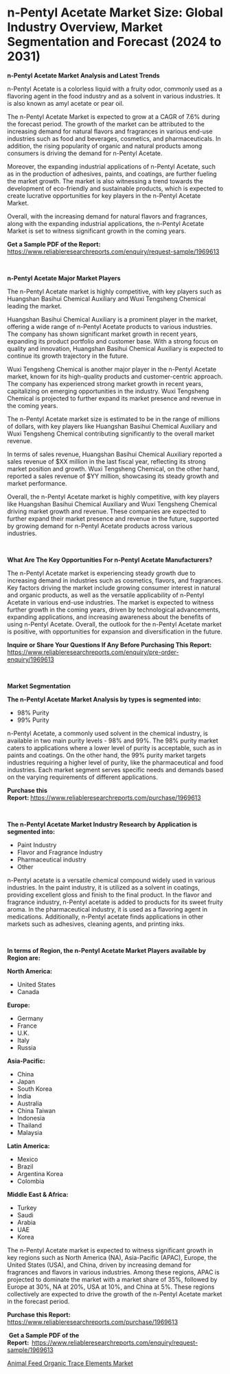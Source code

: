 <p><h1>n-Pentyl Acetate Market Size: Global Industry Overview, Market Segmentation and Forecast (2024 to 2031)</h1></p><p><strong>n-Pentyl Acetate Market Analysis and Latest Trends</strong></p>
<p><p>n-Pentyl Acetate is a colorless liquid with a fruity odor, commonly used as a flavoring agent in the food industry and as a solvent in various industries. It is also known as amyl acetate or pear oil.</p><p>The n-Pentyl Acetate Market is expected to grow at a CAGR of 7.6% during the forecast period. The growth of the market can be attributed to the increasing demand for natural flavors and fragrances in various end-use industries such as food and beverages, cosmetics, and pharmaceuticals. In addition, the rising popularity of organic and natural products among consumers is driving the demand for n-Pentyl Acetate.</p><p>Moreover, the expanding industrial applications of n-Pentyl Acetate, such as in the production of adhesives, paints, and coatings, are further fueling the market growth. The market is also witnessing a trend towards the development of eco-friendly and sustainable products, which is expected to create lucrative opportunities for key players in the n-Pentyl Acetate Market.</p><p>Overall, with the increasing demand for natural flavors and fragrances, along with the expanding industrial applications, the n-Pentyl Acetate Market is set to witness significant growth in the coming years.</p></p>
<p><strong>Get a Sample PDF of the Report:&nbsp;</strong> <a href="https://www.reliableresearchreports.com/enquiry/request-sample/1969613">https://www.reliableresearchreports.com/enquiry/request-sample/1969613</a></p>
<p>&nbsp;</p>
<p><strong>n-Pentyl Acetate Major Market Players</strong></p>
<p><p>The n-Pentyl Acetate market is highly competitive, with key players such as Huangshan Basihui Chemical Auxiliary and Wuxi Tengsheng Chemical leading the market. </p><p>Huangshan Basihui Chemical Auxiliary is a prominent player in the market, offering a wide range of n-Pentyl Acetate products to various industries. The company has shown significant market growth in recent years, expanding its product portfolio and customer base. With a strong focus on quality and innovation, Huangshan Basihui Chemical Auxiliary is expected to continue its growth trajectory in the future.</p><p>Wuxi Tengsheng Chemical is another major player in the n-Pentyl Acetate market, known for its high-quality products and customer-centric approach. The company has experienced strong market growth in recent years, capitalizing on emerging opportunities in the industry. Wuxi Tengsheng Chemical is projected to further expand its market presence and revenue in the coming years.</p><p>The n-Pentyl Acetate market size is estimated to be in the range of millions of dollars, with key players like Huangshan Basihui Chemical Auxiliary and Wuxi Tengsheng Chemical contributing significantly to the overall market revenue. </p><p>In terms of sales revenue, Huangshan Basihui Chemical Auxiliary reported a sales revenue of $XX million in the last fiscal year, reflecting its strong market position and growth. Wuxi Tengsheng Chemical, on the other hand, reported a sales revenue of $YY million, showcasing its steady growth and market performance.</p><p>Overall, the n-Pentyl Acetate market is highly competitive, with key players like Huangshan Basihui Chemical Auxiliary and Wuxi Tengsheng Chemical driving market growth and revenue. These companies are expected to further expand their market presence and revenue in the future, supported by growing demand for n-Pentyl Acetate products across various industries.</p></p>
<p>&nbsp;</p>
<p><strong>What Are The Key Opportunities For n-Pentyl Acetate Manufacturers?</strong></p>
<p><p>The n-Pentyl Acetate market is experiencing steady growth due to increasing demand in industries such as cosmetics, flavors, and fragrances. Key factors driving the market include growing consumer interest in natural and organic products, as well as the versatile applicability of n-Pentyl Acetate in various end-use industries. The market is expected to witness further growth in the coming years, driven by technological advancements, expanding applications, and increasing awareness about the benefits of using n-Pentyl Acetate. Overall, the outlook for the n-Pentyl Acetate market is positive, with opportunities for expansion and diversification in the future.</p></p>
<p><strong>Inquire or Share Your Questions If Any Before Purchasing This Report:</strong> <a href="https://www.reliableresearchreports.com/enquiry/pre-order-enquiry/1969613">https://www.reliableresearchreports.com/enquiry/pre-order-enquiry/1969613</a></p>
<p>&nbsp;</p>
<p><strong>Market Segmentation</strong></p>
<p><strong>The n-Pentyl Acetate Market Analysis by types is segmented into:</strong></p>
<p><ul><li>98% Purity</li><li>99% Purity</li></ul></p>
<p><p>n-Pentyl Acetate, a commonly used solvent in the chemical industry, is available in two main purity levels - 98% and 99%. The 98% purity market caters to applications where a lower level of purity is acceptable, such as in paints and coatings. On the other hand, the 99% purity market targets industries requiring a higher level of purity, like the pharmaceutical and food industries. Each market segment serves specific needs and demands based on the varying requirements of different applications.</p></p>
<p><strong>Purchase this Report:&nbsp;</strong><a href="https://www.reliableresearchreports.com/purchase/1969613">https://www.reliableresearchreports.com/purchase/1969613</a></p>
<p>&nbsp;</p>
<p><strong>The n-Pentyl Acetate Market Industry Research by Application is segmented into:</strong></p>
<p><ul><li>Paint Industry</li><li>Flavor and Fragrance Industry</li><li>Pharmaceutical industry</li><li>Other</li></ul></p>
<p><p>n-Pentyl acetate is a versatile chemical compound widely used in various industries. In the paint industry, it is utilized as a solvent in coatings, providing excellent gloss and finish to the final product. In the flavor and fragrance industry, n-Pentyl acetate is added to products for its sweet fruity aroma. In the pharmaceutical industry, it is used as a flavoring agent in medications. Additionally, n-Pentyl acetate finds applications in other markets such as adhesives, cleaning agents, and printing inks.</p></p>
<p>&nbsp;</p>
<p><strong>In terms of Region, the n-Pentyl Acetate Market Players available by Region are:</strong></p>
<p>
    <p> <strong> North America: </strong>
        <ul>
            <li>United States</li>
            <li>Canada</li>
        </ul>
        </p> 
    <p> <strong> Europe: </strong>
        <ul>
            <li>Germany</li>
            <li>France</li>
            <li>U.K.</li>
            <li>Italy</li>
            <li>Russia</li>
        </ul>
        </p> 
    <p> <strong> Asia-Pacific: </strong>
        <ul>
            <li>China</li>
            <li>Japan</li>
            <li>South Korea</li>
            <li>India</li>
            <li>Australia</li>
            <li>China Taiwan</li>
            <li>Indonesia</li>
            <li>Thailand</li>
            <li>Malaysia</li>
        </ul>
        </p> 
    <p> <strong> Latin America: </strong>
        <ul>
            <li>Mexico</li>
            <li>Brazil</li>
            <li>Argentina Korea</li>
            <li>Colombia</li>
        </ul>
        </p> 
    <p> <strong> Middle East & Africa: </strong>
        <ul>
            <li>Turkey</li>
            <li>Saudi</li>
            <li>Arabia</li>
            <li>UAE</li>
            <li>Korea</li>
        </ul>
    </p>
    </p>
<p><p>The n-Pentyl Acetate market is expected to witness significant growth in key regions such as North America (NA), Asia-Pacific (APAC), Europe, the United States (USA), and China, driven by increasing demand for fragrances and flavors in various industries. Among these regions, APAC is projected to dominate the market with a market share of 35%, followed by Europe at 30%, NA at 20%, USA at 10%, and China at 5%. These regions collectively are expected to drive the growth of the n-Pentyl Acetate market in the forecast period.</p></p>
<p><strong>Purchase this Report: </strong><a href="https://www.reliableresearchreports.com/purchase/1969613">https://www.reliableresearchreports.com/purchase/1969613</a></p>
<p>&nbsp;<strong>Get a Sample PDF of the Report:&nbsp;&nbsp;</strong><a href="https://www.reliableresearchreports.com/enquiry/request-sample/1969613">https://www.reliableresearchreports.com/enquiry/request-sample/1969613</a></p>
<p><strong></strong></p>
<p><p><a href="https://github.com/Angelnienowdseej3e45z3p8c/Market-Research-Report-List-1/blob/main/animal-feed-organic-trace-elements-market.md">Animal Feed Organic Trace Elements Market</a></p></p>